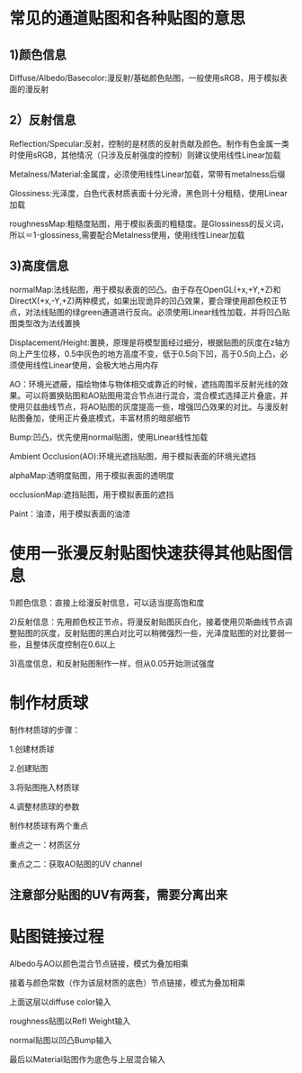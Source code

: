 # 常见的通道贴图和各种贴图的意思
## 1)颜色信息
Diffuse/Albedo/Basecolor:漫反射/基础颜色贴图，一般使用sRGB，用于模拟表面的漫反射
## 2）反射信息
Reflection/Specular:反射，控制的是材质的反射贡献及颜色。制作有色金属一类时使用sRGB，其他情况（只涉及反射强度的控制）则建议使用线性Linear加载

Metalness/Material:金属度，必须使用线性Linear加载，常带有metalness后缀

Glossiness:光泽度，白色代表材质表面十分光滑，黑色则十分粗糙，使用Linear加载

roughnessMap:粗糙度贴图，用于模拟表面的粗糙度。是Glossiness的反义词，所以＝1-glossiness,需要配合Metalness使用，使用线性Linear加载
## 3)高度信息
normalMap:法线贴图，用于模拟表面的凹凸。由于存在OpenGL(+x,+Y,+Z)和DirectX(+x,-Y,+Z)两种模式，如果出现诡异的凹凸效果，要合理使用颜色校正节点，对法线贴图的绿green通道进行反向。必须使用Linear线性加载，并将凹凸贴图类型改为法线置换

Displacement/Height:置换，原理是将模型面经过细分，根据贴图的灰度在z轴方向上产生位移，0.5中灰色的地方高度不变，低于0.5向下凹，高于0.5向上凸，必须使用线性Linear使用，会极大地占用内存

AO：环境光遮蔽，描绘物体与物体相交或靠近的时候，遮挡周围半反射光线的效果。可以将置换贴图和AO贴图用混合节点进行混合，混合模式选择正片叠底，并使用贝兹曲线节点，将AO贴图的灰度提高一些，增强凹凸效果的对比。与漫反射贴图叠加，使用正片叠底模式，丰富材质的暗部细节

Bump:凹凸，优先使用normal贴图，使用Linear线性加载

Ambient Occlusion(AO):环境光遮挡贴图，用于模拟表面的环境光遮挡

alphaMap:透明度贴图，用于模拟表面的透明度

occlusionMap:遮挡贴图，用于模拟表面的遮挡

Paint：油漆，用于模拟表面的油漆

# 使用一张漫反射贴图快速获得其他贴图信息
1)颜色信息：直接上给漫反射信息，可以适当提高饱和度

2)反射信息：先用颜色校正节点，将漫反射贴图灰白化，接着使用贝斯曲线节点调整贴图的灰度，反射贴图的黑白对比可以稍微强烈一些，光泽度贴图的对比要弱一些，且整体灰度控制在0.6以上

3)高度信息，和反射贴图制作一样，但从0.05开始测试强度
# 制作材质球
制作材质球的步骤：

1.创建材质球

2.创建贴图

3.将贴图拖入材质球

4.调整材质球的参数

制作材质球有两个重点

重点之一：材质区分

重点之二：获取AO贴图的UV channel

## 注意部分贴图的UV有两套，需要分离出来

# 贴图链接过程
Albedo与AO以颜色混合节点链接，模式为叠加相乘

接着与颜色常数（作为该层材质的底色）节点链接，模式为叠加相乘

上面这层以diffuse color输入

roughness贴图以Refl Weight输入

normal贴图以凹凸Bump输入

最后以Material贴图作为底色与上层混合输入
